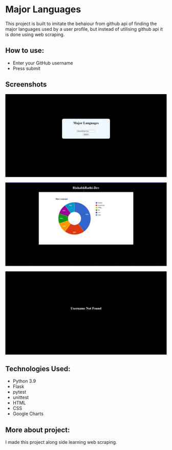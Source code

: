 # Major Languages 

This project is built to imitate the behaiour from github api of finding the major languages used by a user profile, but instead of utilising github api it is done using web scraping.

## How to use:
- Enter your GitHub username
- Press submit

## Screenshots 

![Home Page](https://github.com/RishabhRathi-Dev/MajorLanguages/blob/main/screenshots/frontpage.jpg)

![Result Page](https://github.com/RishabhRathi-Dev/MajorLanguages/blob/main/screenshots/resultpage.jpg)

![Wrong Username Page](https://github.com/RishabhRathi-Dev/MajorLanguages/blob/main/screenshots/notfoundpage.jpg)

## Technologies Used:
- Python 3.9
- Flask
- pytest
- unittest
- HTML
- CSS
- Google Charts

## More about project:
I made this project along side learning web scraping. 
